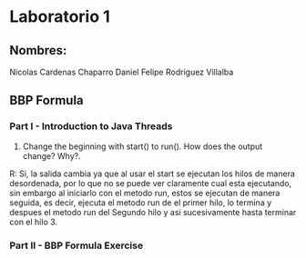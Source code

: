 # Laboratorio 1


## Nombres:
Nicolas Cardenas Chaparro
Daniel Felipe Rodriguez Villalba


## BBP Formula
### Part I - Introduction to Java Threads

1. Change the beginning with start() to run(). How does the output change? Why?.

R: Si, la salida cambia ya que al usar el start se ejecutan los hilos de manera desordenada, por lo que no se puede ver claramente cual esta ejecutando, sin embargo al iniciarlo con el metodo run, estos se ejecutan de manera seguida, es decir, ejecuta el metodo run de el primer hilo, lo termina y despues el metodo run del Segundo hilo y asi sucesivamente hasta terminar con el hilo 3.

### Part II - BBP Formula Exercise
